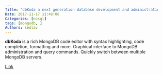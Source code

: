 ```yaml
---
Title: "dbKoda a next generation database development and administration tool for MongoDB.md"
Date: 2017-11-17 11:48:08
Categories: [nosql]
tags: [mongodb, ]
Authors: sedlav
---
```


**dbKoda** is a rich MongoDB code editor with syntax highlighting, code completion, formatting and more. Graphical interface to MongoDB administration and query commands. Quickly switch between multiple MongoDB servers.

[Link](https://www.dbkoda.com)

